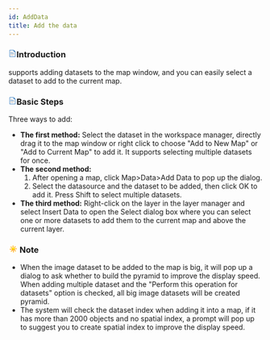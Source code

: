 ```yaml
---
id: AddData
title: Add the data
---
```

### ![](../../img/read.gif)Introduction

supports adding datasets to the map window, and you can easily select a dataset to add to the current map.

### ![](../../img/read.gif)Basic Steps

Three ways to add:

  * **The first method:** Select the dataset in the workspace manager, directly drag it to the map window or right click to choose "Add to New Map" or "Add to Current Map" to add it. It supports selecting multiple datasets for once.
  * **The second method:**
    1. After opening a map, click Map>Data>Add Data to pop up the dialog.
    2. Select the datasource and the dataset to be added, then click OK to add it. Press Shift to select multiple datasets. 
  * **The third method:** Right-click on the layer in the layer manager and select Insert Data to open the Select dialog box where you can select one or more datasets to add them to the current map and above the current layer.

### ![](../../img/note.png)Note

* When the image dataset to be added to the map is big, it will pop up a dialog to ask whether to build the pyramid to improve the display speed. When adding multiple dataset and the "Perform this operation for datasets" option is checked, all big image datasets will be created pyramid.
* The system will check the dataset index when adding it into a map, if it has more than 2000 objects and no spatial index, a prompt will pop up to suggest you to create spatial index to improve the display speed.